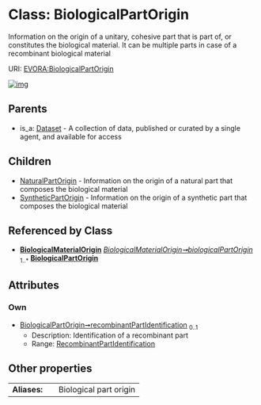 
# Class: BiologicalPartOrigin

Information on the origin of a unitary, cohesive part that is part of, or constitutes the biological material. It can be multiple parts in case of a recombinant biological material

URI: [EVORA:BiologicalPartOrigin](https://evora-project.eu/BiologicalPartOrigin)


[![img](https://yuml.me/diagram/nofunky;dir:TB/class/[SyntheticPartOrigin],[RecombinantPartIdentification],[NaturalPartOrigin],[Dataset],[RecombinantPartIdentification]<recombinantPartIdentification%200..1-++[BiologicalPartOrigin],[BiologicalMaterialOrigin]++-%20biologicalPartOrigin%201..*>[BiologicalPartOrigin],[BiologicalPartOrigin]^-[SyntheticPartOrigin],[BiologicalPartOrigin]^-[NaturalPartOrigin],[Dataset]^-[BiologicalPartOrigin],[BiologicalMaterialOrigin])](https://yuml.me/diagram/nofunky;dir:TB/class/[SyntheticPartOrigin],[RecombinantPartIdentification],[NaturalPartOrigin],[Dataset],[RecombinantPartIdentification]<recombinantPartIdentification%200..1-++[BiologicalPartOrigin],[BiologicalMaterialOrigin]++-%20biologicalPartOrigin%201..*>[BiologicalPartOrigin],[BiologicalPartOrigin]^-[SyntheticPartOrigin],[BiologicalPartOrigin]^-[NaturalPartOrigin],[Dataset]^-[BiologicalPartOrigin],[BiologicalMaterialOrigin])

## Parents

 *  is_a: [Dataset](Dataset.md) - A collection of data, published or curated by a single agent, and available for access

## Children

 * [NaturalPartOrigin](NaturalPartOrigin.md) - Information on the origin of a natural part that composes the biological material
 * [SyntheticPartOrigin](SyntheticPartOrigin.md) - Information on the origin of a synthetic part that composes the biological material

## Referenced by Class

 *  **[BiologicalMaterialOrigin](BiologicalMaterialOrigin.md)** *[BiologicalMaterialOrigin➞biologicalPartOrigin](BiologicalMaterialOrigin_biologicalPartOrigin.md)*  <sub>1..\*</sub>  **[BiologicalPartOrigin](BiologicalPartOrigin.md)**

## Attributes


### Own

 * [BiologicalPartOrigin➞recombinantPartIdentification](BiologicalPartOrigin_recombinantPartIdentification.md)  <sub>0..1</sub>
     * Description: Identification of a recombinant part
     * Range: [RecombinantPartIdentification](RecombinantPartIdentification.md)

## Other properties

|  |  |  |
| --- | --- | --- |
| **Aliases:** | | Biological part origin |